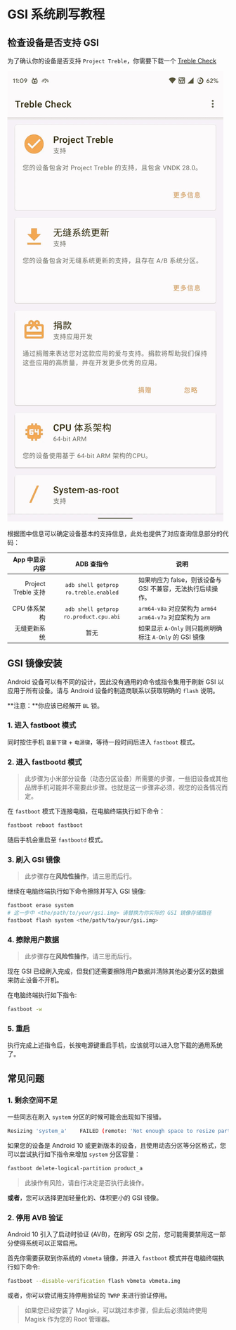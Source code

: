 # GSI 系统刷写教程

## 检查设备是否支持 GSI

为了确认你的设备是否支持 `Project Treble`，你需要下载一个 [Treble Check](https://github.com/kevintresuelo/treble)

![Treble Check](/assets/Android/GSI/Treble_Check.jpg)

根据图中信息可以确定设备基本的支持信息，此处也提供了对应查询信息部分的代码：

|      App 中显示内容 |               ADB 查指令               | 说明                                                              |
| ------------------: | :------------------------------------: | ----------------------------------------------------------------- |
| Project Treble 支持 | `adb shell getprop ro.treble.enabled`  | 如果响应为 false，则该设备与 GSI 不兼容，无法执行后续操作。       |
|        CPU 体系架构 | `adb shell getprop ro.product.cpu.abi` | `arm64-v8a` 对应架构为 `arm64` <br/> `arm64-v7a` 对应架构为 `arm` |
|        无缝更新系统 |                  暂无                  | 如果显示 `A-Only` 则只能刷明确标注 `A-Only` 的 GSI 镜像           |

## GSI 镜像安装

Android 设备可以有不同的设计，因此没有通用的命令或指令集用于刷新 GSI 以应用于所有设备。请与 Android 设备的制造商联系以获取明确的 `flash` 说明。

**注意：**你应该已经解开 `BL` 锁。

### 1. 进入 fastboot 模式

同时按住手机 `音量下键` + `电源键`，等待一段时间后进入 `fastboot` 模式。

### 2. 进入 fastbootd 模式

> 此步骤为小米部分设备（动态分区设备）所需要的步骤，一些旧设备或其他品牌手机可能并不需要此步骤。也就是这一步骤非必须，视您的设备情况而定。

在 `fastboot` 模式下连接电脑，在电脑终端执行如下命令：

```sh
fastboot reboot fastboot
```

随后手机会重启至 `fastbootd` 模式。

### 3. 刷入 GSI 镜像

> 此步骤存在**风险性操作**，请三思而后行。

继续在电脑终端执行如下命令擦除并写入 GSI 镜像:

```sh
fastboot erase system
# 这一步中 <the/path/to/your/gsi.img> 请替换为你实际的 GSI 镜像存储路径
fastboot flash system <the/path/to/your/gsi.img>
```

### 4. 擦除用户数据

> 此步骤存在**风险性操作**，请三思而后行。

现在 GSI 已经刷入完成，但我们还需要擦除用户数据并清除其他必要分区的数据来防止设备不开机。

在电脑终端执行如下指令:

```sh
fastboot -w
```

### 5. 重启

执行完成上述指令后，长按电源键重启手机，应该就可以进入您下载的通用系统了。

## 常见问题

### 1. 剩余空间不足

一些同志在刷入 `system` 分区的时候可能会出现如下报错。

```sh
Resizing 'system_a'    FAILED (remote: 'Not enough space to resize partition')
```

如果您的设备是 Android 10 或更新版本的设备，且使用动态分区等分区格式，您可以尝试执行如下指令来增加 `system` 分区容量：

```sh
fastboot delete-logical-partition product_a
```

> 此操作有风险，请自行决定是否执行此操作。

**或者**，您可以选择更加轻量化的、体积更小的 GSI 镜像。

### 2. 停用 AVB 验证

Android 10 引入了启动时验证 (AVB)，在刷写 GSI 之前，您可能需要禁用这一部分使得系统可以正常启用。

首先你需要获取到你系统的 `vbmeta` 镜像，并进入 `fastboot` 模式并在电脑终端执行如下命令:

```sh
fastboot --disable-verification flash vbmeta vbmeta.img
```

或者，你可以尝试用支持停用验证的 `TWRP` 来进行验证停用。

> 如果您已经安装了 Magisk，可以跳过本步骤，但此后必须始终使用 Magisk 作为您的 Root 管理器。
